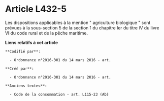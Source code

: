 # Article L432-5

Les dispositions applicables à la mention " agriculture biologique " sont prévues à la sous-section 5 de la section 1 du
chapitre Ier du titre IV du livre VI du code rural et de la pêche maritime.

**Liens relatifs à cet article**

	**Codifié par**:

	  - Ordonnance n°2016-301 du 14 mars 2016 - art.

	**Créé par**:

	  - Ordonnance n°2016-301 du 14 mars 2016 - art.

	**Anciens textes**:

	  - Code de la consommation - art. L115-23 (Ab)
